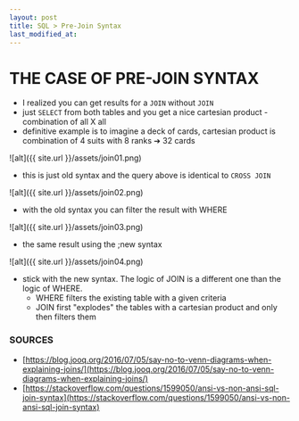 ```yaml
---
layout: post
title: SQL > Pre-Join Syntax
last_modified_at: 
---
```

# THE CASE OF PRE-JOIN SYNTAX 

* I realized you can get results for a `JOIN` without `JOIN`
* just `SELECT` from both tables and you get a nice cartesian product - combination of all X all 
* definitive example is to imagine a deck of cards, cartesian product is combination of 4 suits with 8 ranks ➔ 32 cards

![alt]({{ site.url }}/assets/join01.png)

* this is just old syntax and the query above is identical to `CROSS JOIN`

![alt]({{ site.url }}/assets/join02.png)

* with the old syntax you can filter the result with WHERE

![alt]({{ site.url }}/assets/join03.png)

* the same result using the ;new syntax

![alt]({{ site.url }}/assets/join04.png)

* stick with the new syntax. The logic of JOIN is a different one than the logic of WHERE. 
	* WHERE filters the existing table with a given criteria
	* JOIN first "explodes" the tables with a cartesian product and only then filters them 

### SOURCES
* [https://blog.jooq.org/2016/07/05/say-no-to-venn-diagrams-when-explaining-joins/](https://blog.jooq.org/2016/07/05/say-no-to-venn-diagrams-when-explaining-joins/)
* [https://stackoverflow.com/questions/1599050/ansi-vs-non-ansi-sql-join-syntax](https://stackoverflow.com/questions/1599050/ansi-vs-non-ansi-sql-join-syntax)
	
